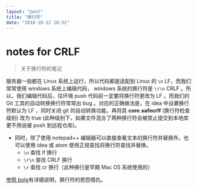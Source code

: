 ```yaml
---
layout: "post"
title: "换行符"
date: "2018-10-12 10:32"
---
```


# notes for CRLF

> 关于换行符的笔记

服务器一般都在 Linux 系统上运行，所以代码都是适配到 Linux 的 `\n` LF，而我们常常使用 windows 系统上编辑代码， windows 系统的换行符是 `\r\n` CRLF 。所以，我们编辑代码后，往环境 push 代码前一定要将换行符更改为 LF 。而我们的 Git 工具的自动转换换行符常常出 bug 。对应的正确做法是，在 idea 中设置换行符默认为 LF ，同时关闭 git 的自动转换功能，再将其 **core.safecrlf** (换行符检查级别) 改为 true (此种级别下，如果文件混合了两种换行符会被禁止提交到本地库更不用说被 push 到远程仓库)。
- 同时，除了使用 notepad++ 编辑器可以直接查看文本的换行符并替换外，也可以使用 idea 或 atom 使用正规查找将换行符查找并替换。
    - `\n` 查找 lf 换行
    - `\r\n` 查找 CRLF 换行
    - `\r` 查找 cr 换行（此种换行是早期 Mac OS 系统使用的）

[参照 bolg](https://blog.csdn.net/igorzhang/article/details/17420949)有详细说明，换行符的恩怨情仇。
